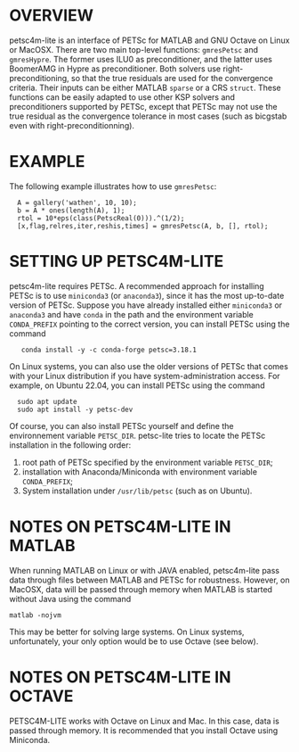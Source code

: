 OVERVIEW
========

petsc4m-lite is an interface of PETSc for MATLAB and GNU Octave on Linux or MacOSX.
There are two main top-level functions: `gmresPetsc` and `gmresHypre`. The former uses
ILU0 as preconditioner, and the latter uses BoomerAMG in Hypre as preconditioner. Both
solvers use right-preconditioning, so that the true residuals are used for the
convergence criteria. Their inputs can be either MATLAB `sparse` or a CRS `struct`.
These functions can be easily adapted to use other KSP solvers and preconditioners
supported by PETSc, except that PETSc may not use the true residual as the
convergence tolerance in most cases (such as bicgstab even with right-preconditionning).

EXAMPLE
=======

The following example illustrates how to use `gmresPetsc`:
```
  A = gallery('wathen', 10, 10);
  b = A * ones(length(A), 1);
  rtol = 10*eps(class(PetscReal(0))).^(1/2);
  [x,flag,relres,iter,reshis,times] = gmresPetsc(A, b, [], rtol);
```

SETTING UP PETSC4M-LITE
=======================

petsc4m-lite requires PETSc. A recommended approach for installing PETSc
is to use `miniconda3` (or `anaconda3`), since it has the most up-to-date
version of PETSc. Suppose you have already installed either `miniconda3`
or `anaconda3` and have `conda` in the path and the environment variable
`CONDA_PREFIX` pointing to the correct version, you can install PETSc
using the command
```
   conda install -y -c conda-forge petsc=3.18.1
```

On Linux systems, you can also use the older versions of PETSc that comes with
your Linux distribution if you have system-administration access. For example,
on Ubuntu 22.04, you can install PETSc using the command
```
  sudo apt update
  sudo apt install -y petsc-dev
```

Of course, you can also install PETSc yourself and define the environnement
variable `PETSC_DIR`. petsc-lite tries to locate the PETSc installation in the
following order:

1) root path of PETSc specified by the environment variable `PETSC_DIR`;
2) installation with Anaconda/Miniconda with environment variable `CONDA_PREFIX`;
3) System installation under `/usr/lib/petsc` (such as on Ubuntu).


NOTES ON PETSC4M-LITE IN MATLAB
===============================

When running MATLAB on Linux or with JAVA enabled, petsc4m-lite pass data through
files between MATLAB and PETSc for robustness. However, on MacOSX, data will be
passed through memory when MATLAB is started without Java using the command
```
matlab -nojvm
```
This may be better for solving large systems. On Linux systems, unfortunately,
your only option would be to use Octave (see below).

NOTES ON PETSC4M-LITE IN OCTAVE
===============================

PETSC4M-LITE works with Octave on Linux and Mac. In this case, data is passed
through memory. It is recommended that you install Octave using Miniconda.

